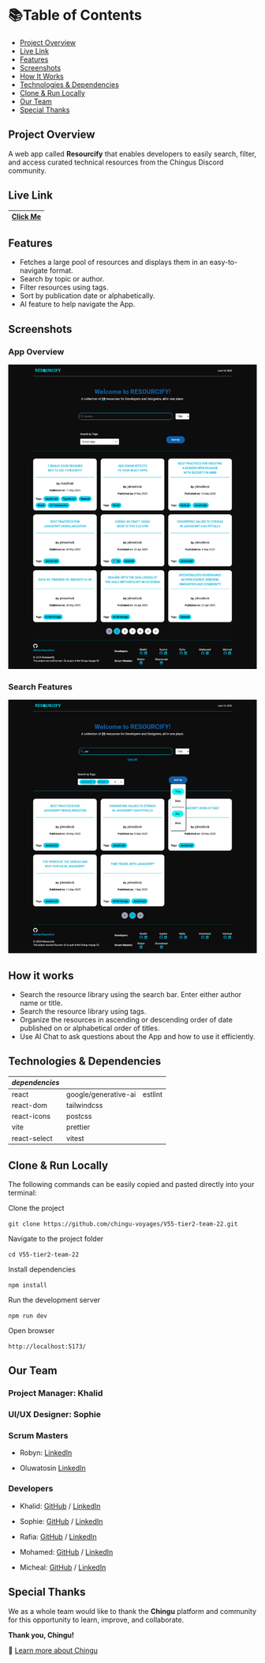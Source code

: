 # 📚Table of Contents

- [Project Overview](#project-overview)
- [Live Link](#live-link)
- [Features](#features)
- [Screenshots](#screenshots)
- [How It Works](#how-it-works)
- [Technologies & Dependencies](#technologies--dependencies)
- [Clone & Run Locally](#clone--run-locally)
- [Our Team](#our-team)
- [Special Thanks](#special-thanks)


## Project Overview

A web app called **Resourcify** that enables developers to easily search, filter, and access curated technical resources from the Chingus Discord community.

## Live Link

 | [**Click Me**](https://v55-team22.pages.dev/) |
|:-----------------------------------:|

## Features
- Fetches a large pool of resources and displays them in an easy-to-navigate format.
- Search by topic or author.
- Filter resources using tags.
- Sort by publication date or alphabetically.
- AI feature to help navigate the App.

## Screenshots
### App Overview
![App Overview](/frontend/public/app.png)
### Search Features
![Search Feature](/frontend/public/search.png)


## How it works

- Search the resource library using the search bar. Enter either author name or title.
- Search the resource library using tags.
- Organize the resources in ascending or descending order of date published on or alphabetical order of titles.
- Use AI Chat to ask questions about the App and how to use it efficiently.

## Technologies & Dependencies

|***dependencies***  |                      |                  |
|--------------------|----------------------|------------------|
| react              | google/generative-ai | estlint          |
| react-dom          | tailwindcss          |                  |
| react-icons        | postcss              |                  |
| vite               | prettier             |                  |
| react-select       | vitest               |                  |


## Clone & Run Locally

The following commands can be easily copied and pasted directly into your terminal:

Clone the project

```git clone https://github.com/chingu-voyages/V55-tier2-team-22.git```

Navigate to the project folder

```cd V55-tier2-team-22```

Install dependencies

```npm install```

Run the development server

```npm run dev```

Open browser

```http://localhost:5173/```


## Our Team

### Project Manager:  Khalid

### UI/UX Designer: Sophie

### Scrum Masters

- Robyn: [LinkedIn](https://www.linkedin.com/in/robyn-joynt/)

- Oluwatosin [LinkedIn](https://www.linkedin.com/in/oluwatosin-awoniyi-8a48228a/)

### Developers

- Khalid: [GitHub](https://github.com/volumia) / [LinkedIn](https://www.linkedin.com/in/khalid-khogali/)

- Sophie: [GitHub](https://github.com/zofienora) / [LinkedIn](https://www.linkedin.com/in/sophie-nora-keil/)

- Rafia: [GitHub](https://github.com/rafia-farooq) / [LinkedIn](https://www.linkedin.com/in/rafia-farooq/)

- Mohamed: [GitHub](https://github.com/MohamedNabil720) / [LinkedIn](https://www.linkedin.com/in/muhammad--nabil/)

- Micheal: [GitHub](https://github.com/Izunnaya) / [LinkedIn](https://www.linkedin.com/in/michael-ugorji/)


## Special Thanks

We as a whole team would like to thank the **Chingu** platform and community for this opportunity to learn, improve, and collaborate.

**Thank you, Chingu!**

🔗 [Learn more about Chingu](https://www.chingu.io/)
